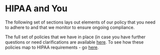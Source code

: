 # HIPAA and You
The following set of sections lays out elements of our policy that you need to adhere to and that we monitor to ensure ongoing compliance.

The full set of policies that we have in place (in case you have further questions or need clarifications are available [here](https://github.com/Xodarap/policies/). To see how these policies map to HIPAA requirements - go [here](http://hipaa.catalyze.io).

